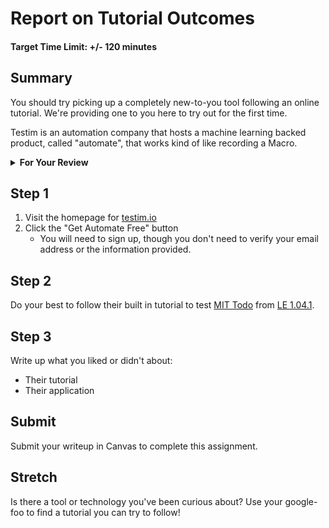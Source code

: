 # Report on Tutorial Outcomes

#### Target Time Limit: +/- 120 minutes

## Summary

You should try picking up a completely new-to-you tool following an online
tutorial. We're providing one to you here to try out for the first time.

Testim is an automation company that hosts a machine learning backed product,
called "automate", that works kind of like recording a Macro.

<details> <summary> <strong> For Your Review </strong> </summary>

If you're feeling uncertain on where to start in this project, look over the
following:

- Skills Practice:
  - [Hold effective discussions in the best place](./sp1.06.1.html)
  - [Maintain your tests](./sp1.06.2.html)
  - [Search for answers](./sp1.06.3.html)
  - [Documenting Decision Rules](./sp1.06.4.html)

</details>

## Step 1

1. Visit the homepage for [testim.io](https://www.testim.io/)
1. Click the "Get Automate Free" button
   - You will need to sign up, though you don't need to verify your email
     address or the information provided.

## Step 2

Do your best to follow their built in tutorial to test
[MIT Todo](https://github.com/DevMountain/qa_todos) from
[LE 1.04.1](../1.04/le1.04.html).

## Step 3

Write up what you liked or didn't about:

- Their tutorial
- Their application

## Submit

Submit your writeup in Canvas to complete this assignment.

## Stretch

Is there a tool or technology you've been curious about? Use your google-foo to
find a tutorial you can try to follow!
